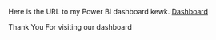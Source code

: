 Here is the URL to my Power BI dashboard kewk.
[Dashboard](https://chenchingyen.github.io/Big-Data-Applications-and-Analytics/)

Thank You For visiting our dashboard
